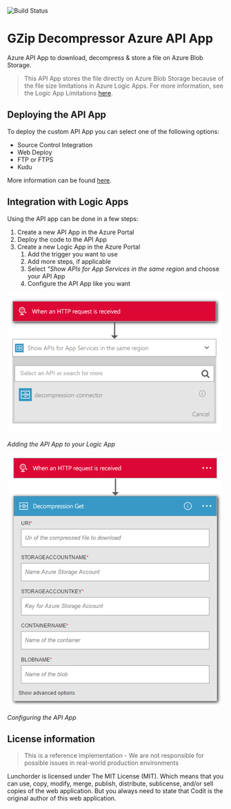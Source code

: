 ![Build Status](https://www.myget.org/BuildSource/Badge/tomkerkhove?identifier=6f8da83e-c00b-4603-a02a-a8200ba4a1f0)

GZip Decompressor Azure API App
===================================================

Azure API App to download, decompress &amp; store a file on Azure Blob Storage.

> This API App stores the file directly on Azure Blob Storage because of the file size limitations in Azure Logic Apps. For more information, see the Logic App Limitations [here](https://azure.microsoft.com/en-us/documentation/articles/app-service-logic-limits-and-config/).

## Deploying the API App
To deploy the custom API App you can select one of the following options:

- Source Control Integration
- Web Deploy
- FTP or FTPS
- Kudu

More information can be found [here](https://azure.microsoft.com/en-us/documentation/articles/web-sites-deploy/).

## Integration with Logic Apps
Using the API app can be done in a few steps:

1. Create a new API App in the Azure Portal
2. Deploy the code to the API App
3. Create a new Logic App in the Azure Portal
	1. Add the trigger you want to use
	1. Add more steps, if applicable
	3. Select *"Show APIs for App Services in the same region* and choose your API App
	4. Configure the API App like you want

![Add new custom API App](./media/add-api-app.png)

*Adding the API App to your Logic App*

![Add new custom API App](./media/configure-api-app.png)

*Configuring the API App*

## License information

> This is a reference implementation - We are not responsible for possible issues in real-world production environments

Lunchorder is licensed under The MIT License (MIT). Which means that you can use, copy, modify, merge, publish, distribute, sublicense, and/or sell copies of the web application. But you always need to state that Codit is the original author of this web application.